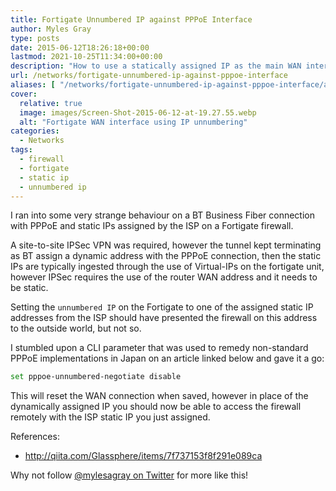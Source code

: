 ```yaml
---
title: Fortigate Unnumbered IP against PPPoE Interface
author: Myles Gray
type: posts
date: 2015-06-12T18:26:18+00:00
lastmod: 2021-10-25T11:34:00+00:00
description: "How to use a statically assigned IP as the main WAN interface IP on a FortiGate firewall"
url: /networks/fortigate-unnumbered-ip-against-pppoe-interface
aliases: [ "/networks/fortigate-unnumbered-ip-against-pppoe-interface/amp" ]
cover:
  relative: true
  image: images/Screen-Shot-2015-06-12-at-19.27.55.webp
  alt: "Fortigate WAN interface using IP unnumbering"
categories:
  - Networks
tags:
  - firewall
  - fortigate
  - static ip
  - unnumbered ip
---
```


I ran into some very strange behaviour on a BT Business Fiber connection with PPPoE and static IPs assigned by the ISP on a Fortigate firewall.

A site-to-site IPSec VPN was required, however the tunnel kept terminating as BT assign a dynamic address with the PPPoE connection, then the static IPs are typically ingested through the use of Virtual-IPs on the fortigate unit, however IPSec requires the use of the router WAN address and it needs to be static.

Setting the `unnumbered IP` on the Fortigate to one of the assigned static IP addresses from the ISP should have presented the firewall on this address to the outside world, but not so.

I stumbled upon a CLI parameter that was used to remedy non-standard PPPoE implementations in Japan on an article linked below and gave it a go:

```sh
set pppoe-unnumbered-negotiate disable
```

This will reset the WAN connection when saved, however in place of the dynamically assigned IP you should now be able to access the firewall remotely with the ISP static IP you just assigned.

References:

* <http://qiita.com/Glassphere/items/7f737153f8f291e089ca>

Why not follow [@mylesagray on Twitter][1] for more like this!

 [1]: https://twitter.com/mylesagray